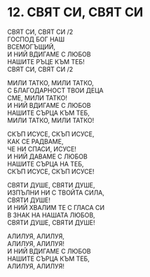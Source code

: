 # 12. СВЯТ СИ, СВЯТ СИ  
  
СВЯТ СИ, СВЯТ СИ /2  
ГОСПОД БОГ НАШ  
ВСЕМОГЪЩИЙ,  
И НИЙ ВДИГАМЕ С ЛЮБОВ  
НАШИТЕ РЪЦЕ КЪМ ТЕБ!  
СВЯТ СИ, СВЯТ СИ /2  
  
МИЛИ ТАТКО, МИЛИ ТАТКО,  
С БЛАГОДАРНОСТ ТВОИ ДЕЦА  
СМЕ, МИЛИ ТАТКО!  
И НИЙ ВДИГАМЕ С ЛЮБОВ  
НАШИТЕ СЪРЦА КЪМ ТЕБ,  
МИЛИ ТАТКО, МИЛИ ТАТКО!  
  
СКЪП ИСУСЕ, СКЪП ИСУСЕ,  
КАК СЕ РАДВАМЕ,  
ЧЕ НИ СПАСИ, ИСУСЕ!  
И НИЙ ДАВАМЕ С ЛЮБОВ  
НАШИТЕ СЪРЦА НА ТЕБ,  
СКЪП ИСУСЕ, СКЪП ИСУСЕ!  
  
СВЯТИ ДУШЕ, СВЯТИ ДУШЕ,  
ИЗПЪЛНИ НИ С ТВОЙТА СИЛА,  
СВЯТИ ДУШЕ!  
И НИЙ ХВАЛИМ ТЕ С ГЛАСА СИ  
В ЗНАК НА НАШАТА ЛЮБОВ,  
СВЯТИ ДУШЕ, СВЯТИ ДУШЕ!  
  
АЛИЛУЯ, АЛИЛУЯ,  
АЛИЛУЯ, АЛИЛУЯ!  
И НИЙ ВДИГАМЕ С ЛЮБОВ  
НАШИТЕ СЪРЦА КЪМ ТЕБ,  
АЛИЛУЯ, АЛИЛУЯ!  


<DownloadsButton pdf="/pdf/12-svqt-si-svqt-si.pdf" />

<DownloadChordsButton pdf="/chords/12-svqt-si-svqt-si_akord.pdf"/>
